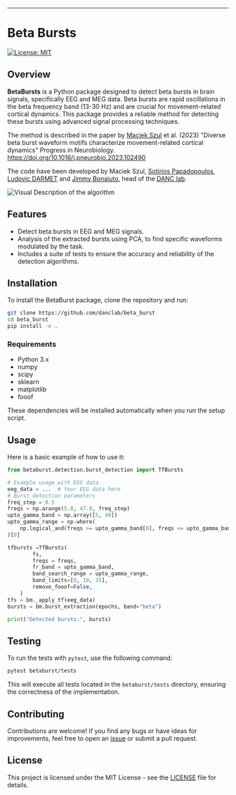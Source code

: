 ---

# Beta Bursts

[![License: MIT](https://img.shields.io/badge/License-MIT-yellow.svg)](https://opensource.org/licenses/MIT)

## Overview

**BetaBursts** is a Python package designed to detect beta bursts in brain signals, specifically EEG and MEG data. Beta bursts are rapid oscillations in the beta frequency band (13-30 Hz) and are crucial for movement-related cortical dynamics. This package provides a reliable method for detecting these bursts using advanced signal processing techniques.

The method is described in the paper by [Maciek Szul](http://www.isc.cnrs.fr/index.rvt?member=maciek%5F%5Fszul) et al. (2023) "Diverse beta burst waveform motifs characterize movement-related cortical dynamics" Progress in Neurobiology. https://doi.org/10.1016/j.pneurobio.2023.102490

The code have been developed by Maciek Szul, [Sotirios Papadopoulos](http://www.isc.cnrs.fr/index.rvt?member=sotiris%5Fpapadopoulos), [Ludovic DARMET](http://www.isc.cnrs.fr/index.rvt?language=en&member=ludovic%5Fdarmet) and [Jimmy Bonaiuto](http://www.isc.cnrs.fr/index.rvt?member=james%5Fbonaiuto), head of the [DANC lab](https://www.danclab.com/).

![Visual Description of the algorithm](./img/algo_description.png)
## Features

- Detect beta bursts in EEG and MEG signals.
- Analysis of the extracted bursts using PCA, to find specific waveforms modulated by the task.
- Includes a suite of tests to ensure the accuracy and reliability of the detection algorithms.

## Installation

To install the BetaBurst package, clone the repository and run:

```bash
git clone https://github.com/danclab/beta_burst
cd beta_burst
pip install -e .
```

### Requirements

- Python 3.x
- numpy
- scipy
- sklearn
- matplotlib
- fooof

These dependencies will be installed automatically when you run the setup script.

## Usage

Here is a basic example of how to use it:

```python
from betaburst.detection.burst_detection import TfBursts

# Example usage with EEG data
eeg_data = ...  # Your EEG data here
# Burst detection parameters
freq_step = 0.5
freqs = np.arange(5.0, 47.0, freq_step)
upto_gamma_band = np.array([5, 40])
upto_gamma_range = np.where(
    np.logical_and(freqs >= upto_gamma_band[0], freqs <= upto_gamma_band[1])
)[0]

tfbursts =TfBursts(
        fs,
        freqs = freqs,
        fr_band = upto_gamma_band,
        band_search_range = upto_gamma_range,
        band_limits=[8, 10, 35],
        remove_fooof=False,
    )
tfs = bm._apply_tf(eeg_data)
bursts = bm.burst_extraction(epochs, band="beta")

print("Detected bursts:", bursts)
```

## Testing

To run the tests with `pytest`, use the following command:

```bash
pytest betaburst/tests
```

This will execute all tests located in the `betaburst/tests` directory, ensuring the correctness of the implementation.

## Contributing

Contributions are welcome! If you find any bugs or have ideas for improvements, feel free to open an [issue](https://github.com/danc_lab/beta_burst/issues) or submit a pull request.

## License

This project is licensed under the MIT License - see the [LICENSE](LICENSE) file for details.

